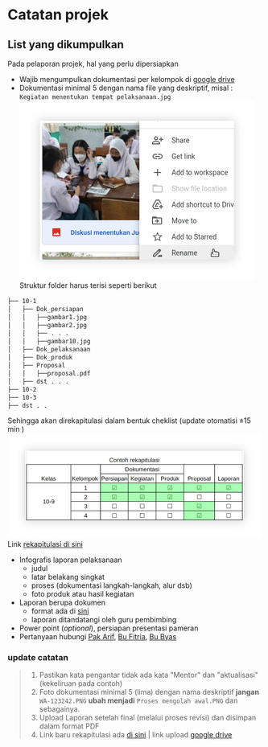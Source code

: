 # Catatan projek

## List yang dikumpulkan 

Pada pelaporan projek, hal yang perlu dipersiapkan
* Wajib mengumpulkan dokumentasi per kelompok di [google drive](#update-catatan)
* Dokumentasi minimal 5 dengan nama file yang deskriptif, misal : `Kegiatan menentukan tempat pelaksanaan.jpg`
![Gambar Direname](rename.png-shdw.png "contoh rename gambar")
Struktur folder harus terisi seperti berikut
```
├── 10-1
│   ├── Dok_persiapan
│   │   ├──gambar1.jpg
│   │   ├──gambar2.jpg
│   │   ├── . . .
│   │   ├──gambar10.jpg
│   ├── Dok_pelaksanaan
│   ├── Dok_produk
│   ├── Proposal
│   │   ├──proposal.pdf
│   ├── dst . . .
├── 10-2
├── 10-3
├── dst . . 

```
Sehingga akan direkapitulasi dalam bentuk cheklist (update otomatisi ±15 min ) 
![Rekapitulasi cheklist](rekap.png-shdw.png "Tampilan rekapitulasi")
Link [rekapitulasi di sini](#update-catatan)
* Infografis laporan pelaksanaan
  - judul 
  - latar belakang singkat
  - proses (dokumentasi langkah-langkah, alur dsb)
  - foto produk atau hasil kegiatan
* Laporan berupa dokumen
  - format ada di [sini](https://bit.ly/formatlaporanprojek81)
  - laporan ditandatangi oleh guru pembimbing
* Power point (_optional_), persiapan presentasi pameran
* Pertanyaan hubungi [Pak Arif](https://wa.me/6282227551553), [Bu Fitria](https://wa.me/6282114214648), [Bu Byas](https://wa.me/628999787815)

### update catatan
>1. Pastikan kata pengantar tidak ada kata "Mentor" dan "aktualisasi" (kekeliruan pada contoh)
>2. Foto dokumentasi minimal 5 (lima) dengan nama deskriptif **jangan** `WA-123242.PNG`  **ubah menjadi** `Proses mengolah awal.PNG` dan sebagainya.
>3. Upload Laporan setelah final (melalui proses revisi) dan disimpan dalam format PDF
>4. Link baru rekapitulasi ada [di sini](https://bit.ly/3VaYdsz) | link upload [google drive](https://bit.ly/driveprojek81)

